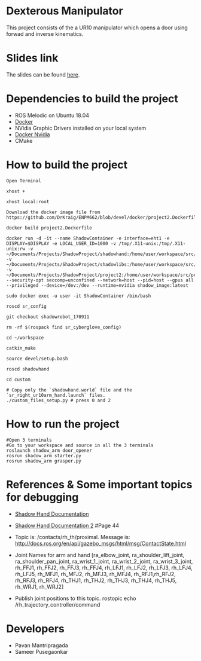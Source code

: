# Dexterous Manipulator

This project consists of the a UR10 manipulator which opens a door using forwad and inverse kinematics. 

# Slides link
The slides can be found [here](https://docs.google.com/presentation/d/1GIJ2iy-gm0YSUg-un2HQpWWHjsj9eKvfluqKY4d7sTo/edit?usp=sharing).

# Dependencies to build the project
 * ROS Melodic on Ubuntu 18.04
 * [Docker](https://docs.docker.com/get-docker/)
 * NVidia Graphic Drivers installed on your local system
 * [Docker Nvidia](https://docs.nvidia.com/datacenter/cloud-native/container-toolkit/install-guide.html)
 * CMake

# How to build the project
```
Open Terminal

xhost +

xhost local:root

Download the docker image file from https://github.com/DrKraig/ENPM662/blob/devel/docker/project2.Dockerfile

docker build project2.Dockerfile

docker run -d -it --name ShadowContainer -e interface=eht1 -e DISPLAY=$DISPLAY -e LOCAL_USER_ID=1000 -v /tmp/.X11-unix:/tmp/.X11-unix:rw -v ~/Documents/Projects/ShadowProject/shadowhand:/home/user/workspace/src/shadowhand:rw -v ~/Documents/Projects/ShadowProject/shadowlibs:/home/user/workspace/src/shadowlibs:rw -v ~/Documents/Projects/ShadowProject/project2:/home/user/workspace/src/project2:rw --security-opt seccomp=unconfined --network=host --pid=host --gpus all --privileged --device=/dev:/dev --runtime=nvidia shadow_image:latest

sudo docker exec -u user -it ShadowContainer /bin/bash

roscd sr_config

git checkout shadowrobot_170911

rm -rf $(rospack find sr_cyberglove_config)

cd ~/workspace

catkin_make

source devel/setup.bash

roscd shadowhand

cd custom

# Copy only the `shadowhand.world` file and the `sr_right_ur10arm_hand.launch` files.
./custom_files_setup.py # press 0 and 2
```

# How to run the project
```
#Open 3 terminals
#Go to your workspace and source in all the 3 terminals 
roslaunch shadow_arm door_opener
rosrun shadow_arm starter.py
rosrun shadow_arm grasper.py

```

# References & Some important topics for debugging

 * [Shadow Hand Documentation](https://dexterous-hand.readthedocs.io/en/latest/user_guide/3_software_description.html#writing-controllers)

 * [Shadow Hand Documentation 2](https://buildmedia.readthedocs.org/media/pdf/dexterous-hand/fsrc-2786_documentation/dexterous-hand.pdf) #Page 44

 * Topic is: /contacts/rh_th/proximal. Message is: http://docs.ros.org/en/api/gazebo_msgs/html/msg/ContactState.html

* Joint Names for arm and hand [ra_elbow_joint, ra_shoulder_lift_joint, ra_shoulder_pan_joint, ra_wrist_1_joint, ra_wrist_2_joint, ra_wrist_3_joint, rh_FFJ1, rh_FFJ2, rh_FFJ3, rh_FFJ4, rh_LFJ1, rh_LFJ2, rh_LFJ3, rh_LFJ4, rh_LFJ5, rh_MFJ1, rh_MFJ2, rh_MFJ3, rh_MFJ4, rh_RFJ1,rh_RFJ2, rh_RFJ3, rh_RFJ4, rh_THJ1, rh_THJ2, rh_THJ3, rh_THJ4, rh_THJ5, rh_WRJ1,
  rh_WRJ2]

 * Publish joint positions to this topic. rostopic echo /rh_trajectory_controller/command 

# Developers
 * Pavan Mantripragada
 * Sameer Pusegaonkar
